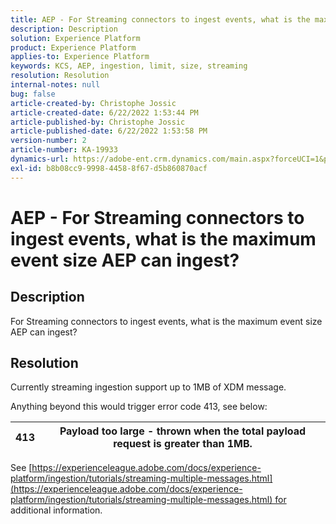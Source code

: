 ```yaml
---
title: AEP - For Streaming connectors to ingest events, what is the maximum event size AEP can ingest?
description: Description
solution: Experience Platform
product: Experience Platform
applies-to: Experience Platform
keywords: KCS, AEP, ingestion, limit, size, streaming
resolution: Resolution
internal-notes: null
bug: false
article-created-by: Christophe Jossic
article-created-date: 6/22/2022 1:53:44 PM
article-published-by: Christophe Jossic
article-published-date: 6/22/2022 1:53:58 PM
version-number: 2
article-number: KA-19933
dynamics-url: https://adobe-ent.crm.dynamics.com/main.aspx?forceUCI=1&pagetype=entityrecord&etn=knowledgearticle&id=16f23eb7-32f2-ec11-bb3d-6045bd0158c7
exl-id: b8b08cc9-9998-4458-8f67-d5b860870acf
---
```

# AEP - For Streaming connectors to ingest events, what is the maximum event size AEP can ingest?

## Description

For Streaming connectors to ingest events, what is the maximum event size AEP can ingest?

## Resolution


Currently streaming ingestion support up to 1MB of XDM message.

Anything beyond this would trigger error code 413, see below:




| 413 | Payload too large - thrown when the total payload request is greater than 1MB. |
| --- | --- |




See [https://experienceleague.adobe.com/docs/experience-platform/ingestion/tutorials/streaming-multiple-messages.html](https://experienceleague.adobe.com/docs/experience-platform/ingestion/tutorials/streaming-multiple-messages.html) for additional information.
